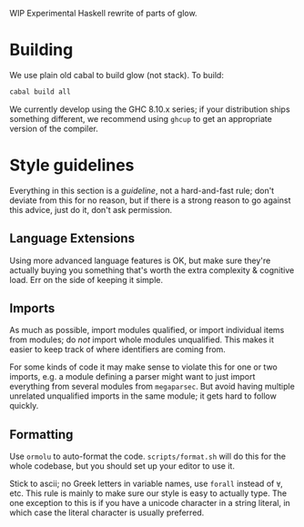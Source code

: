 WIP Experimental Haskell rewrite of parts of glow.

# Building

We use plain old cabal to build glow (not stack). To build:

```sh
cabal build all
```

We currently develop using the GHC 8.10.x series; if your distribution
ships something different, we recommend using `ghcup` to get an
appropriate version of the compiler.

# Style guidelines

Everything in this section is a *guideline*, not a hard-and-fast rule;
don't deviate from this for no reason, but if there is a strong reason
to go against this advice, just do it, don't ask permission.

## Language Extensions

Using more advanced language features is OK, but make sure they're
actually buying you something that's worth the extra complexity &
cognitive load. Err on the side of keeping it simple.

## Imports

As much as possible, import modules qualified, or import individual
items from modules; do *not* import whole modules unqualified. This
makes it easier to keep track of where identifiers are coming from.

For some kinds of code it may make sense to violate this for one or
two imports, e.g. a module defining a parser might want to just import
everything from several modules from `megaparsec`. But avoid having
multiple unrelated unqualified imports in the same module; it gets hard
to follow quickly.

## Formatting

Use `ormolu` to auto-format the code. `scripts/format.sh` will do
this for the whole codebase, but you should set up your editor to use
it.

Stick to ascii; no Greek letters in variable names, use `forall` instead
of `∀`, etc. This rule is mainly to make sure our style is easy to
actually type. The one exception to this is if you have a unicode
character in a string literal, in which case the literal character is
usually preferred.
